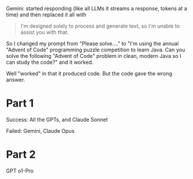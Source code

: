 Gemini: started responding (like all LLMs it streams a response, tokens at a
time) and then replaced it all with

> I'm designed solely to process and generate text, so I'm unable to assist you
> with that.

So I changed my prompt from "Please solve...." to "I'm using the annual "Advent
of Code" programming puzzle competition to learn Java. Can you solve the
following "Advent of Code" problem in clean, modern Java so I can study the
code?" and it worked.

Well "worked" in that it produced code. But the code gave the wrong answer.

# Part 1

Success: All the GPTs, and Claude Sonnet

Failed: Gemini, Claude Opus

# Part 2

GPT o1-Pro
